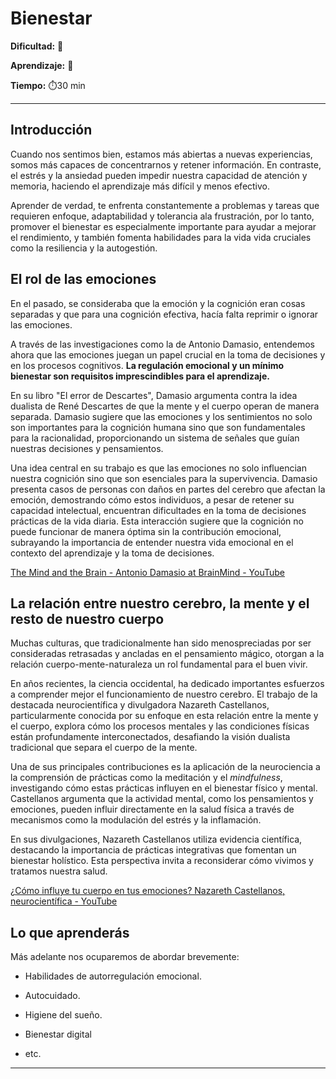 # Bienestar

**Dificultad:** 🌻 

**Aprendizaje:** 🍯 

**Tiempo:** ⏱️30 min

---

## Introducción

Cuando nos sentimos bien, estamos más abiertas a nuevas experiencias, somos más capaces de concentrarnos y retener información. En contraste, el estrés y la ansiedad pueden impedir nuestra capacidad de atención y memoria, haciendo el aprendizaje más difícil y menos efectivo. 

Aprender de verdad, te enfrenta constantemente a problemas y tareas que requieren enfoque, adaptabilidad y tolerancia  ala frustración, por lo tanto, promover el bienestar es especialmente importante para ayudar a mejorar el rendimiento, y también fomenta habilidades para la vida vida cruciales como la resiliencia y la autogestión.

## El rol de las emociones

En el pasado, se consideraba que la emoción y la cognición eran cosas separadas y que para una cognición efectiva, hacía falta reprimir o ignorar las emociones. 

A través de las investigaciones como la de Antonio Damasio, entendemos ahora que las emociones juegan un papel crucial en la toma de decisiones y en los procesos cognitivos. **La regulación emocional y un mínimo bienestar son requisitos imprescindibles para el aprendizaje.**

En su libro "El error de Descartes", Damasio argumenta contra la idea dualista de René Descartes de que la mente y el cuerpo operan de manera separada. Damasio sugiere que las emociones y los sentimientos no solo son importantes para la cognición humana sino que son fundamentales para la racionalidad, proporcionando un sistema de señales que guían nuestras decisiones y pensamientos.

Una idea central en su trabajo es que las emociones no solo influencian nuestra cognición sino que son esenciales para la supervivencia. Damasio presenta casos de personas con daños en partes del cerebro que afectan la emoción, demostrando cómo estos individuos, a pesar de retener su capacidad intelectual, encuentran dificultades en la toma de decisiones prácticas de la vida diaria. Esta interacción sugiere que la cognición no puede funcionar de manera óptima sin la contribución emocional, subrayando la importancia de entender nuestra vida emocional en el contexto del aprendizaje y la toma de decisiones.

[The Mind and the Brain - Antonio Damasio at BrainMind - YouTube](https://youtu.be/b3SYdL-JRjQ?si=4KC5_5cwMHRav1ff)

## La relación entre nuestro cerebro, la mente y el resto de nuestro cuerpo

Muchas culturas, que tradicionalmente han sido menospreciadas por ser consideradas retrasadas y ancladas en el pensamiento mágico, otorgan a la relación cuerpo-mente-naturaleza un rol fundamental para el buen vivir.

En años recientes, la ciencia occidental, ha dedicado importantes esfuerzos a comprender mejor el funcionamiento de nuestro cerebro. El trabajo de la destacada neurocientífica y divulgadora Nazareth Castellanos, particularmente conocida por su enfoque en esta relación entre la mente y el cuerpo, explora cómo los procesos mentales y las condiciones físicas están profundamente interconectados, desafiando la visión dualista tradicional que separa el cuerpo de la mente.

Una de sus principales contribuciones es la aplicación de la neurociencia a la comprensión de prácticas como la meditación y el *mindfulness*, investigando cómo estas prácticas influyen en el bienestar físico y mental. Castellanos argumenta que la actividad mental, como los pensamientos y emociones, pueden influir directamente en la salud física a través de mecanismos como la modulación del estrés y la inflamación.

En sus divulgaciones, Nazareth Castellanos utiliza evidencia científica, destacando la importancia de prácticas integrativas que fomentan un bienestar holístico. Esta perspectiva invita a reconsiderar cómo vivimos y tratamos nuestra salud.

[¿Cómo influye tu cuerpo en tus emociones? Nazareth Castellanos, neurocientífica - YouTube](https://youtu.be/aUCK9QvbMec?si=NRvEWL445Qq8IQYr)

## Lo que aprenderás

Más adelante nos ocuparemos de abordar brevemente:

- Habilidades de autorregulación emocional.

- Autocuidado.

- Higiene del sueño.

- Bienestar digital

- etc.

---

